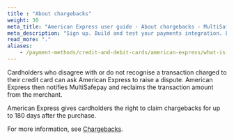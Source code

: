 ```yaml
---
title : "About chargebacks"
weight: 30
meta_title: "American Express user guide - About chargebacks - MultiSafepay Docs"
meta_description: "Sign up. Build and test your payments integration. Explore our products and services. Use our API Reference, SDKs, and wrappers. Get support."
read_more: "."
aliases:
    - /payment-methods/credit-and-debit-cards/american-express/what-is-a-chargeback
---
```


Cardholders who disagree with or do not recognise a transaction charged to their credit card can ask American Express to raise a dispute. American Express then notifies MultiSafepay and reclaims the transaction amount from the merchant.

American Express gives cardholders the right to claim chargebacks for up to 180 days after the purchase.

For more information, see [Chargebacks](/faq/chargebacks).